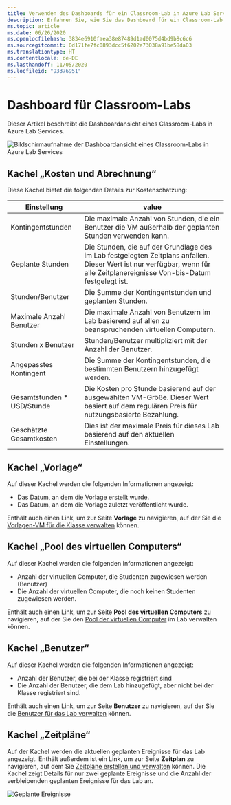 ```yaml
---
title: Verwenden des Dashboards für ein Classroom-Lab in Azure Lab Services | Microsoft-Dokumentation
description: Erfahren Sie, wie Sie das Dashboard für ein Classroom-Lab in Azure Lab Services verwenden.
ms.topic: article
ms.date: 06/26/2020
ms.openlocfilehash: 3834e6910faea38e87489d1ad0075d4bd9b8c6c6
ms.sourcegitcommit: 0d171fe7fc0893dcc5f6202e73038a91be58da03
ms.translationtype: HT
ms.contentlocale: de-DE
ms.lasthandoff: 11/05/2020
ms.locfileid: "93376951"
---
```

# <a name="dashboard-for-classroom-labs"></a>Dashboard für Classroom-Labs
Dieser Artikel beschreibt die Dashboardansicht eines Classroom-Labs in Azure Lab Services. 

![Bildschirmaufnahme der Dashboardansicht eines Classroom-Labs in Azure Lab Services](./media/use-dashboard/dashboard.png)

## <a name="costs-and-billing-tile"></a>Kachel „Kosten und Abrechnung“
Diese Kachel bietet die folgenden Details zur Kostenschätzung:

| Einstellung | value | 
| ------- | ----- | 
| Kontingentstunden | Die maximale Anzahl von Stunden, die ein Benutzer die VM außerhalb der geplanten Stunden verwenden kann. |
| Geplante Stunden | Die Stunden, die auf der Grundlage des im Lab festgelegten Zeitplans anfallen. Dieser Wert ist nur verfügbar, wenn für alle Zeitplanereignisse Von-bis-Datum festgelegt ist. |
| Stunden/Benutzer | Die Summe der Kontingentstunden und geplanten Stunden. |
| Maximale Anzahl Benutzer | Die maximale Anzahl von Benutzern im Lab basierend auf allen zu beanspruchenden virtuellen Computern. |
| Stunden x Benutzer | Stunden/Benutzer multipliziert mit der Anzahl der Benutzer. |
| Angepasstes Kontingent | Die Summe der Kontingentstunden, die bestimmten Benutzern hinzugefügt werden. |
| Gesamtstunden * USD/Stunde | Die Kosten pro Stunde basierend auf der ausgewählten VM-Größe. Dieser Wert basiert auf dem regulären Preis für nutzungsbasierte Bezahlung. |
| Geschätzte Gesamtkosten | Dies ist der maximale Preis für dieses Lab basierend auf den aktuellen Einstellungen. |

## <a name="template-tile"></a>Kachel „Vorlage“
Auf dieser Kachel werden die folgenden Informationen angezeigt:

- Das Datum, an dem die Vorlage erstellt wurde. 
- Das Datum, an dem die Vorlage zuletzt veröffentlicht wurde. 

Enthält auch einen Link, um zur Seite **Vorlage** zu navigieren, auf der Sie die [Vorlagen-VM für die Klasse verwalten](how-to-create-manage-template.md) können. 

## <a name="virtual-machine-pool-tile"></a>Kachel „Pool des virtuellen Computers“

Auf dieser Kachel werden die folgenden Informationen angezeigt:

- Anzahl der virtuellen Computer, die Studenten zugewiesen werden (Benutzer)
- Die Anzahl der virtuellen Computer, die noch keinen Studenten zugewiesen werden.

Enthält auch einen Link, um zur Seite **Pool des virtuellen Computers** zu navigieren, auf der Sie den [Pool der virtuellen Computer](how-to-set-virtual-machine-passwords.md) im Lab verwalten können. 

## <a name="users-tile"></a>Kachel „Benutzer“

Auf dieser Kachel werden die folgenden Informationen angezeigt:

- Anzahl der Benutzer, die bei der Klasse registriert sind
- Die Anzahl der Benutzer, die dem Lab hinzugefügt, aber nicht bei der Klasse registriert sind. 

Enthält auch einen Link, um zur Seite **Benutzer** zu navigieren, auf der Sie die [Benutzer für das Lab verwalten](how-to-configure-student-usage.md) können. 

## <a name="schedules-tile"></a>Kachel „Zeitpläne“
Auf der Kachel werden die aktuellen geplanten Ereignisse für das Lab angezeigt. Enthält außerdem ist ein Link, um zur Seite **Zeitplan** zu navigieren, auf dem Sie [Zeitpläne erstellen und verwalten](how-to-create-schedules.md) können. Die Kachel zeigt Details für nur zwei geplante Ereignisse und die Anzahl der verbleibenden geplanten Ereignisse für das Lab an. 

![Geplante Ereignisse](./media/use-dashboard/scheduled-events.png)

